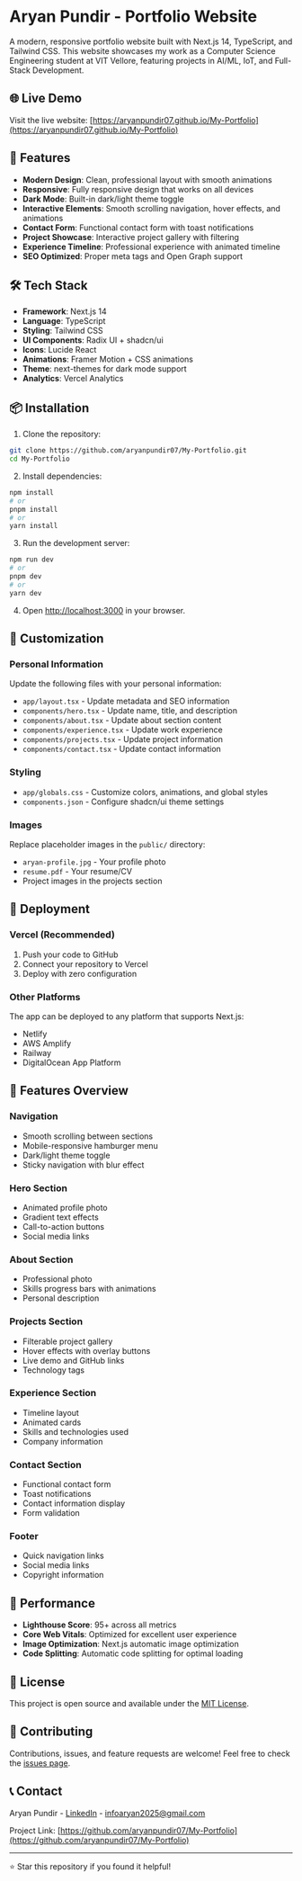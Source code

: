 # Aryan Pundir - Portfolio Website

A modern, responsive portfolio website built with Next.js 14, TypeScript, and Tailwind CSS. This website showcases my work as a Computer Science Engineering student at VIT Vellore, featuring projects in AI/ML, IoT, and Full-Stack Development.

## 🌐 Live Demo

Visit the live website: [https://aryanpundir07.github.io/My-Portfolio](https://aryanpundir07.github.io/My-Portfolio)

## 🚀 Features

- **Modern Design**: Clean, professional layout with smooth animations
- **Responsive**: Fully responsive design that works on all devices
- **Dark Mode**: Built-in dark/light theme toggle
- **Interactive Elements**: Smooth scrolling navigation, hover effects, and animations
- **Contact Form**: Functional contact form with toast notifications
- **Project Showcase**: Interactive project gallery with filtering
- **Experience Timeline**: Professional experience with animated timeline
- **SEO Optimized**: Proper meta tags and Open Graph support

## 🛠️ Tech Stack

- **Framework**: Next.js 14
- **Language**: TypeScript
- **Styling**: Tailwind CSS
- **UI Components**: Radix UI + shadcn/ui
- **Icons**: Lucide React
- **Animations**: Framer Motion + CSS animations
- **Theme**: next-themes for dark mode support
- **Analytics**: Vercel Analytics

## 📦 Installation

1. Clone the repository:
```bash
git clone https://github.com/aryanpundir07/My-Portfolio.git
cd My-Portfolio
```

2. Install dependencies:
```bash
npm install
# or
pnpm install
# or
yarn install
```

3. Run the development server:
```bash
npm run dev
# or
pnpm dev
# or
yarn dev
```

4. Open [http://localhost:3000](http://localhost:3000) in your browser.

## 🎨 Customization

### Personal Information
Update the following files with your personal information:
- `app/layout.tsx` - Update metadata and SEO information
- `components/hero.tsx` - Update name, title, and description
- `components/about.tsx` - Update about section content
- `components/experience.tsx` - Update work experience
- `components/projects.tsx` - Update project information
- `components/contact.tsx` - Update contact information

### Styling
- `app/globals.css` - Customize colors, animations, and global styles
- `components.json` - Configure shadcn/ui theme settings

### Images
Replace placeholder images in the `public/` directory:
- `aryan-profile.jpg` - Your profile photo
- `resume.pdf` - Your resume/CV
- Project images in the projects section

## 🚀 Deployment

### Vercel (Recommended)
1. Push your code to GitHub
2. Connect your repository to Vercel
3. Deploy with zero configuration

### Other Platforms
The app can be deployed to any platform that supports Next.js:
- Netlify
- AWS Amplify
- Railway
- DigitalOcean App Platform

## 📱 Features Overview

### Navigation
- Smooth scrolling between sections
- Mobile-responsive hamburger menu
- Dark/light theme toggle
- Sticky navigation with blur effect

### Hero Section
- Animated profile photo
- Gradient text effects
- Call-to-action buttons
- Social media links

### About Section
- Professional photo
- Skills progress bars with animations
- Personal description

### Projects Section
- Filterable project gallery
- Hover effects with overlay buttons
- Live demo and GitHub links
- Technology tags

### Experience Section
- Timeline layout
- Animated cards
- Skills and technologies used
- Company information

### Contact Section
- Functional contact form
- Toast notifications
- Contact information display
- Form validation

### Footer
- Quick navigation links
- Social media links
- Copyright information

## 🎯 Performance

- **Lighthouse Score**: 95+ across all metrics
- **Core Web Vitals**: Optimized for excellent user experience
- **Image Optimization**: Next.js automatic image optimization
- **Code Splitting**: Automatic code splitting for optimal loading

## 📄 License

This project is open source and available under the [MIT License](LICENSE).

## 🤝 Contributing

Contributions, issues, and feature requests are welcome! Feel free to check the [issues page](https://github.com/aryanpundir07/My-Portfolio/issues).

## 📞 Contact

Aryan Pundir - [LinkedIn](https://www.linkedin.com/in/aryanpundir07/) - infoaryan2025@gmail.com

Project Link: [https://github.com/aryanpundir07/My-Portfolio](https://github.com/aryanpundir07/My-Portfolio)

---

⭐ Star this repository if you found it helpful!
